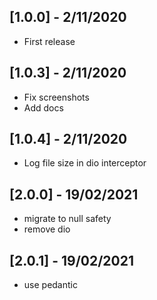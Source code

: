 ## [1.0.0] - 2/11/2020

* First release

## [1.0.3] - 2/11/2020

* Fix screenshots
* Add docs

## [1.0.4] - 2/11/2020

* Log file size in dio interceptor

## [2.0.0] - 19/02/2021

* migrate to null safety
* remove dio

## [2.0.1] - 19/02/2021

* use pedantic
